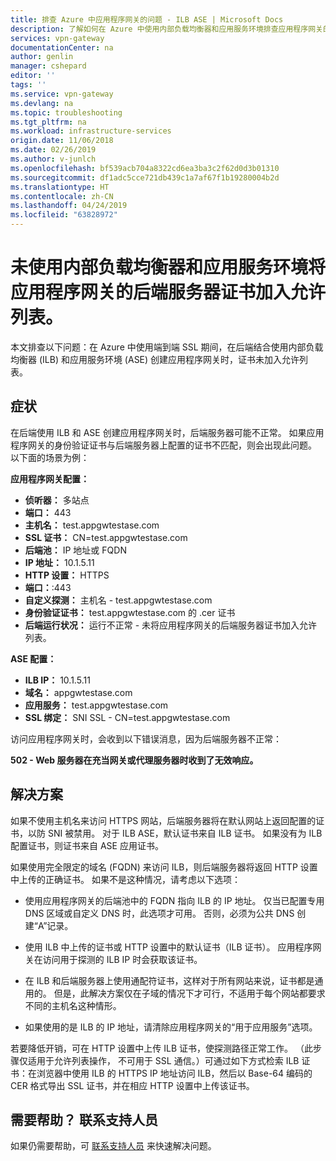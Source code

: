 ```yaml
---
title: 排查 Azure 中应用程序网关的问题 - ILB ASE | Microsoft Docs
description: 了解如何在 Azure 中使用内部负载均衡器和应用服务环境排查应用程序网关的问题
services: vpn-gateway
documentationCenter: na
author: genlin
manager: cshepard
editor: ''
tags: ''
ms.service: vpn-gateway
ms.devlang: na
ms.topic: troubleshooting
ms.tgt_pltfrm: na
ms.workload: infrastructure-services
origin.date: 11/06/2018
ms.date: 02/26/2019
ms.author: v-junlch
ms.openlocfilehash: bf539acb704a8322cd6ea3ba3c2f62d0d3b01310
ms.sourcegitcommit: df1adc5cce721db439c1a7af67f1b19280004b2d
ms.translationtype: HT
ms.contentlocale: zh-CN
ms.lasthandoff: 04/24/2019
ms.locfileid: "63828972"
---
```

# <a name="back-end-server-certificate-is-not-whitelisted-for-an-application-gateway-using-an-internal-load-balancer-with-an-app-service-environment"></a>未使用内部负载均衡器和应用服务环境将应用程序网关的后端服务器证书加入允许列表。

本文排查以下问题：在 Azure 中使用端到端 SSL 期间，在后端结合使用内部负载均衡器 (ILB) 和应用服务环境 (ASE) 创建应用程序网关时，证书未加入允许列表。

## <a name="symptoms"></a>症状

在后端使用 ILB 和 ASE 创建应用程序网关时，后端服务器可能不正常。 如果应用程序网关的身份验证证书与后端服务器上配置的证书不匹配，则会出现此问题。 以下面的场景为例：

**应用程序网关配置：**

- **侦听器：** 多站点
- **端口：** 443
- **主机名：** test.appgwtestase.com
- **SSL 证书：** CN=test.appgwtestase.com
- **后端池：** IP 地址或 FQDN
- **IP 地址：** 10.1.5.11
- **HTTP 设置：** HTTPS
- **端口：**:443
- **自定义探测：** 主机名 - test.appgwtestase.com
- **身份验证证书：** test.appgwtestase.com 的 .cer 证书
- **后端运行状况：** 运行不正常 - 未将应用程序网关的后端服务器证书加入允许列表。

**ASE 配置：**

- **ILB IP：** 10.1.5.11
- **域名：** appgwtestase.com
- **应用服务：** test.appgwtestase.com
- **SSL 绑定：** SNI SSL - CN=test.appgwtestase.com

访问应用程序网关时，会收到以下错误消息，因为后端服务器不正常：

**502 - Web 服务器在充当网关或代理服务器时收到了无效响应。**

## <a name="solution"></a>解决方案

如果不使用主机名来访问 HTTPS 网站，后端服务器将在默认网站上返回配置的证书，以防 SNI 被禁用。 对于 ILB ASE，默认证书来自 ILB 证书。 如果没有为 ILB 配置证书，则证书来自 ASE 应用证书。

如果使用完全限定的域名 (FQDN) 来访问 ILB，则后端服务器将返回 HTTP 设置中上传的正确证书。 如果不是这种情况，请考虑以下选项：

- 使用应用程序网关的后端池中的 FQDN 指向 ILB 的 IP 地址。 仅当已配置专用 DNS 区域或自定义 DNS 时，此选项才可用。 否则，必须为公共 DNS 创建“A”记录。

- 使用 ILB 中上传的证书或 HTTP 设置中的默认证书（ILB 证书）。 应用程序网关在访问用于探测的 ILB IP 时会获取该证书。

- 在 ILB 和后端服务器上使用通配符证书，这样对于所有网站来说，证书都是通用的。 但是，此解决方案仅在子域的情况下才可行，不适用于每个网站都要求不同的主机名这种情形。

- 如果使用的是 ILB 的 IP 地址，请清除应用程序网关的“用于应用服务”选项。

若要降低开销，可在 HTTP 设置中上传 ILB 证书，使探测路径正常工作。 （此步骤仅适用于允许列表操作， 不可用于 SSL 通信。）可通过如下方式检索 ILB 证书：在浏览器中使用 ILB 的 HTTPS IP 地址访问 ILB，然后以 Base-64 编码的 CER 格式导出 SSL 证书，并在相应 HTTP 设置中上传该证书。

## <a name="need-help-contact-support"></a>需要帮助？ 联系支持人员

如果仍需要帮助，可 [联系支持人员](https://portal.azure.cn/?#blade/Microsoft_Azure_Support/HelpAndSupportBlade) 来快速解决问题。

<!-- Update_Description: wording update -->
